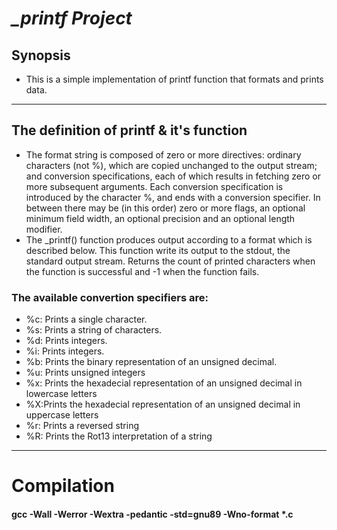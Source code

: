 # ***_printf   Project***
## Synopsis
- This is a simple implementation of printf function that formats and prints data.

--- 
## The definition of printf & it's function
-   The format string is composed
       of zero or more directives: ordinary characters (not %), which
       are copied unchanged to the output stream; and conversion
       specifications, each of which results in fetching zero or more
       subsequent arguments.  Each conversion specification is
       introduced by the character %, and ends with a conversion
       specifier.  In between there may be (in this order) zero or more
       flags, an optional minimum field width, an optional precision and
       an optional length modifier.
- The _printf() function produces output according to a format which is described below. This function write its output to the stdout, the standard output stream. Returns the count of printed characters when the function is successful and -1 when the function fails.

### The available convertion specifiers are:

- %c: Prints a single character.
- %s: Prints a string of characters.
- %d: Prints integers.
- %i: Prints integers.
- %b: Prints the binary representation of an unsigned decimal.
- %u: Prints unsigned integers
- %x: Prints the hexadecial representation of an unsigned decimal in lowercase letters
- %X:Prints the hexadecial representation of an unsigned decimal in uppercase letters
- %r: Prints a reversed string
- %R: Prints the Rot13 interpretation of a string
---
# Compilation 
#### gcc -Wall -Werror -Wextra -pedantic -std=gnu89 -Wno-format *.c
